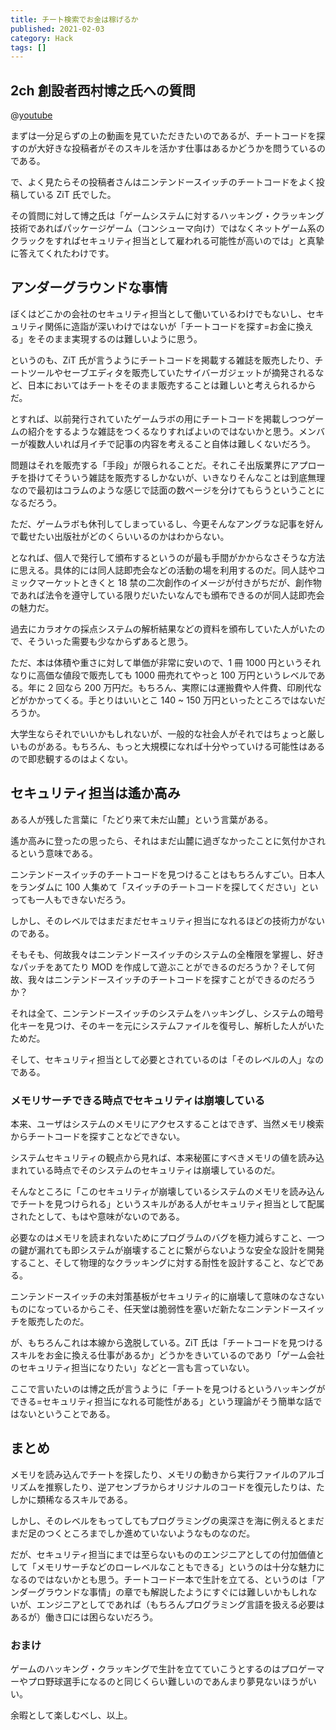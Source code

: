 ```yaml
---
title: チート検索でお金は稼げるか
published: 2021-02-03
category: Hack
tags: []
---
```


## 2ch 創設者西村博之氏への質問

@[youtube](https://www.youtube.com/watch?v=fC1PjNLxszU)

まずは一分足らずの上の動画を見ていただきたいのであるが、チートコードを探すのが大好きな投稿者がそのスキルを活かす仕事はあるかどうかを問うているのである。

で、よく見たらその投稿者さんはニンテンドースイッチのチートコードをよく投稿している ZiT 氏でした。

その質問に対して博之氏は「ゲームシステムに対するハッキング・クラッキング技術であればパッケージゲーム（コンシューマ向け）ではなくネットゲーム系のクラックをすればセキュリティ担当として雇われる可能性が高いのでは」と真摯に答えてくれたわけです。

## アンダーグラウンドな事情

ぼくはどこかの会社のセキュリティ担当として働いているわけでもないし、セキュリティ関係に造詣が深いわけではないが「チートコードを探す=お金に換える」をそのまま実現するのは難しいように思う。

というのも、ZiT 氏が言うようにチートコードを掲載する雑誌を販売したり、チートツールやセーブエディタを販売していたサイバーガジェットが摘発されるなど、日本においてはチートをそのまま販売することは難しいと考えられるからだ。

とすれば、以前発行されていたゲームラボの用にチートコードを掲載しつつゲームの紹介をするような雑誌をつくるなりすればよいのではないかと思う。メンバーが複数人いれば月イチで記事の内容を考えること自体は難しくないだろう。

問題はそれを販売する「手段」が限られることだ。それこそ出版業界にアプローチを掛けてそういう雑誌を販売するしかないが、いきなりそんなことは到底無理なので最初はコラムのような感じで誌面の数ページを分けてもらうということになるだろう。

ただ、ゲームラボも休刊してしまっているし、今更そんなアングラな記事を好んで載せたい出版社がどのくらいいるのかはわからない。

となれば、個人で発行して頒布するというのが最も手間がかからなさそうな方法に思える。具体的には同人誌即売会などの活動の場を利用するのだ。同人誌やコミックマーケットときくと 18 禁の二次創作のイメージが付きがちだが、創作物であれば法令を遵守している限りだいたいなんでも頒布できるのが同人誌即売会の魅力だ。

過去にカラオケの採点システムの解析結果などの資料を頒布していた人がいたので、そういった需要も少なからずあると思う。

ただ、本は体積や重さに対して単価が非常に安いので、1 冊 1000 円というそれなりに高価な値段で販売しても 1000 冊売れてやっと 100 万円というレベルである。年に 2 回なら 200 万円だ。もちろん、実際には運搬費や人件費、印刷代などがかかってくる。手とりはいいとこ 140 ~ 150 万円といったところではないだろうか。

大学生ならそれでいいかもしれないが、一般的な社会人がそれではちょっと厳しいものがある。もちろん、もっと大規模になれば十分やっていける可能性はあるので即悲観するのはよくない。

## セキュリティ担当は遙か高み

ある人が残した言葉に「たどり来て未だ山麓」という言葉がある。

遙か高みに登ったの思ったら、それはまだ山麓に過ぎなかったことに気付かされるという意味である。

ニンテンドースイッチのチートコードを見つけることはもちろんすごい。日本人をランダムに 100 人集めて「スイッチのチートコードを探してください」といっても一人もできないだろう。

しかし、そのレベルではまだまだセキュリティ担当になれるほどの技術力がないのである。

そもそも、何故我々はニンテンドースイッチのシステムの全権限を掌握し、好きなパッチをあてたり MOD を作成して遊ぶことができるのだろうか？そして何故、我々はニンテンドースイッチのチートコードを探すことができるのだろうか？

それは全て、ニンテンドースイッチのシステムをハッキングし、システムの暗号化キーを見つけ、そのキーを元にシステムファイルを復号し、解析した人がいたためだ。

そして、セキュリティ担当として必要とされているのは「そのレベルの人」なのである。

### メモリサーチできる時点でセキュリティは崩壊している

本来、ユーザはシステムのメモリにアクセスすることはできず、当然メモリ検索からチートコードを探すことなどできない。

システムセキュリティの観点から見れば、本来秘匿にすべきメモリの値を読み込まれている時点でそのシステムのセキュリティは崩壊しているのだ。

そんなところに「このセキュリティが崩壊しているシステムのメモリを読み込んでチートを見つけられる」というスキルがある人がセキュリティ担当として配属されたとして、もはや意味がないのである。

必要なのはメモリを読まれないためにプログラムのバグを極力減らすこと、一つの鍵が漏れても即システムが崩壊することに繋がらないような安全な設計を開発すること、そして物理的なクラッキングに対する耐性を設計すること、などである。

ニンテンドースイッチの未対策基板がセキュリティ的に崩壊して意味のなさないものになっているからこそ、任天堂は脆弱性を塞いだ新たなニンテンドースイッチを販売したのだ。

が、もちろんこれは本線から逸脱している。ZiT 氏は「チートコードを見つけるスキルをお金に換える仕事があるか」どうかをきいているのであり「ゲーム会社のセキュリティ担当になりたい」などと一言も言っていない。

ここで言いたいのは博之氏が言うように「チートを見つけるというハッキングができる=セキュリティ担当になれる可能性がある」という理論がそう簡単な話ではないということである。

## まとめ

メモリを読み込んでチートを探したり、メモリの動きから実行ファイルのアルゴリズムを推察したり、逆アセンブラからオリジナルのコードを復元したりは、たしかに類稀なるスキルである。

しかし、そのレベルをもってしてもプログラミングの奥深さを海に例えるとまだまだ足のつくところまでしか進めていないようなものなのだ。

だが、セキュリティ担当にまでは至らないもののエンジニアとしての付加価値として「メモリサーチなどのローレベルなこともできる」というのは十分な魅力になるのではないかとも思う。チートコード一本で生計を立てる、というのは「アンダーグラウンドな事情」の章でも解説したようにすぐには難しいかもしれないが、エンジニアとしてであれば（もちろんプログラミング言語を扱える必要はあるが）働き口には困らないだろう。

### おまけ

ゲームのハッキング・クラッキングで生計を立てていこうとするのはプロゲーマーやプロ野球選手になるのと同じくらい難しいのであんまり夢見ないほうがいい。

余暇として楽しむべし、以上。
